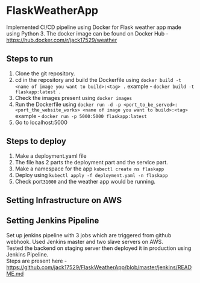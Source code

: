 # FlaskWeatherApp

Implemented CI/CD pipeline using Docker for Flask weather app made using Python 3.
The docker image can be found on Docker Hub - https://hub.docker.com/r/jack17529/weather

## Steps to run

1. Clone the git repository.
2. cd in the repository and build the Dockerfile using `docker build -t <name of image you want to build>:<tag> .`
example - `docker build -t flaskapp:latest .`
3. Check the images present using `docker images`
4. Run the Dockerfile using `docker run -d -p <port_to_be_served>:<port_the_website_works> <name of image you want to build>:<tag>`
example - `docker run -p 5000:5000 flaskapp:latest`
5. Go to localhost:5000

## Steps to deploy

1. Make a deployment.yaml file
2. The file has 2 parts the deployment part and the service part.
3. Make a namespace for the app `kubectl create ns flaskapp`
4. Deploy using `kubectl apply -f deployment.yaml -n flaskapp`
5. Check port`31000` and the weather app would be running.

## Setting Infrastructure on AWS



## Setting Jenkins Pipeline

Set up jenkins pipeline with 3 jobs which are triggered from github webhook. Used Jenkins master and two slave servers on AWS.  
Tested the backend on staging server then deployed it in production using Jenkins Pipeline.  
Steps are present here - https://github.com/jack17529/FlaskWeatherApp/blob/master/jenkins/README.md
